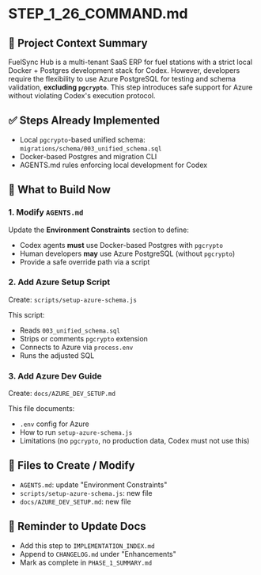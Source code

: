 # STEP_1_26_COMMAND.md

## 🔧 Project Context Summary

FuelSync Hub is a multi-tenant SaaS ERP for fuel stations with a strict local Docker + Postgres development stack for Codex. However, developers require the flexibility to use Azure PostgreSQL for testing and schema validation, **excluding `pgcrypto`**. This step introduces safe support for Azure without violating Codex's execution protocol.

## ✅ Steps Already Implemented

- Local `pgcrypto`-based unified schema: `migrations/schema/003_unified_schema.sql`
- Docker-based Postgres and migration CLI
- AGENTS.md rules enforcing local development for Codex

## 🚀 What to Build Now

### 1. Modify `AGENTS.md`

Update the **Environment Constraints** section to define:

- Codex agents **must** use Docker-based Postgres with `pgcrypto`
- Human developers **may** use Azure PostgreSQL (without `pgcrypto`)
- Provide a safe override path via a script

### 2. Add Azure Setup Script

Create: `scripts/setup-azure-schema.js`

This script:
- Reads `003_unified_schema.sql`
- Strips or comments `pgcrypto` extension
- Connects to Azure via `process.env`
- Runs the adjusted SQL

### 3. Add Azure Dev Guide

Create: `docs/AZURE_DEV_SETUP.md`

This file documents:
- `.env` config for Azure
- How to run `setup-azure-schema.js`
- Limitations (no `pgcrypto`, no production data, Codex must not use this)

## 📂 Files to Create / Modify

- `AGENTS.md`: update "Environment Constraints"
- `scripts/setup-azure-schema.js`: new file
- `docs/AZURE_DEV_SETUP.md`: new file

## 🧠 Reminder to Update Docs

- Add this step to `IMPLEMENTATION_INDEX.md`
- Append to `CHANGELOG.md` under "Enhancements"
- Mark as complete in `PHASE_1_SUMMARY.md`
